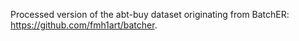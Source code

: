 Processed version of the abt-buy dataset originating from BatchER: https://github.com/fmh1art/batcher.